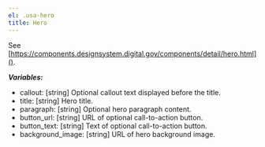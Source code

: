 ```yaml
---
el: .usa-hero
title: Hero
---
```

See
[https://components.designsystem.digital.gov/components/detail/hero.html]().

___Variables:___
* callout: [string] Optional callout text displayed before the title.
* title: [string] Hero title.
* paragraph: [string] Optional hero paragraph content.
* button_url: [string] URL of optional call-to-action button.
* button_text: [string] Text of optional call-to-action button.
* background_image: [string] URL of hero background image.
